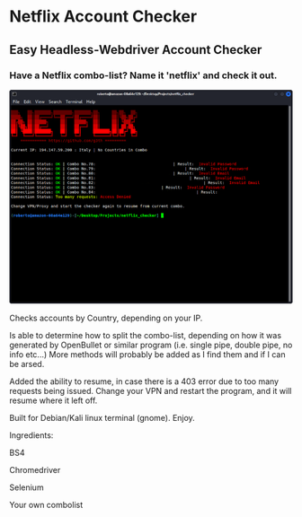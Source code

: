 # Netflix Account Checker
## Easy Headless-Webdriver Account Checker
### Have a Netflix combo-list? Name it 'netflix' and check it out.

![Alt text](assets/pic.png "Netflix Checker running on Kali")

Checks accounts by Country, depending on your IP. 

Is able to determine how to split the combo-list, depending on how it was generated by OpenBullet or similar program (i.e. single pipe, double pipe, no info etc...) More methods will probably be added as I find them and if I can be arsed.

Added the ability to resume, in case there is a 403 error due to too many requests being issued. Change your VPN and restart the program, and it will resume where it left off.

Built for Debian/Kali linux terminal (gnome). Enjoy.

Ingredients:

BS4

Chromedriver

Selenium

Your own combolist
